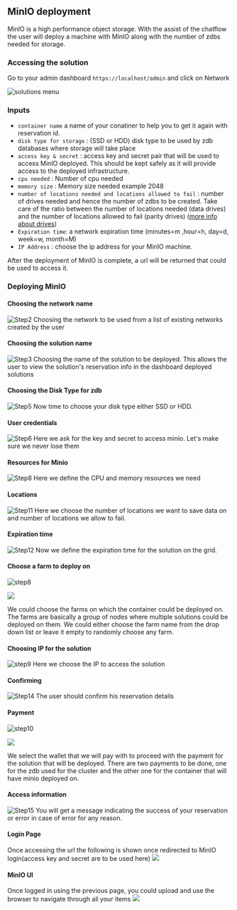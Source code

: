 ## MinIO deployment

MinIO is a high performance object storage. With the assist of the chatflow the user will deploy a machine with MinIO along with the number of zdbs needed for storage.

### Accessing the solution

Go to your admin dashboard `https://localhost/admin` and click on Network

![solutions menu](adminmenu.png)


### Inputs

- `container name` a name of your conatiner to help you to get it again with reservation id.
- `disk type for storage` : (SSD or HDD) disk type to be used by zdb databases where storage will take place
- `access key & secret` : access key and secret pair that will be used to access MinIO deployed. This should be kept safely as it will provide access to the deployed infrastructure.
- `cpu needed` : Number of cpu needed
- `memory size` : Memory size needed example 2048
- `number of locations needed and locations allowed to fail` : number of drives needed and hence the number of zdbs to be created. Take care of the ratio between the number of locations needed (data drives) and the number of locations allowed to fail (parity drives) ([more info about drives](https://docs.min.io/docs/minio-erasure-code-quickstart-guide.html))
- `Expiration time`: a network expiration time (minutes=m ,hour=h, day=d, week=w, month=M)
- `IP Address` : choose the ip address for your MinIO machine.


After the deployment of MinIO is complete, a url will be returned that could be used to access it.

### Deploying MinIO


#### Choosing the network name

![Step2](./img/minio2.png)
Choosing the network to be used from a list of existing networks created by the user

#### Choosing the solution name


![Step3](./img/minio3.png)
Choosing the name of the solution to be deployed. This allows the user to view the solution's reservation info in the dashboard deployed solutions

#### Choosing the Disk Type for zdb

![Step5](./img/minio5.png)
Now time to choose your disk type either SSD or HDD.


#### User credentials

![Step6](./img/minio6.png)
Here we ask for the key and secret to access minio. Let's make sure we never lose them

#### Resources for Minio

![Step8](./img/minio9.png)
Here we define the CPU and memory resources we need

#### Locations

![Step11](./img/minio11.png)
Here we choose the number of locations we want to save data on and number of locations we allow to fail.

#### Expiration time

![Step12](./img/minio13.png)
Now we define the expiration time for the solution on the grid.

#### Choose a farm to deploy on

![step8](./img/minio_farms_zdb.png)

![](./img/minio_farms_container.png)

We could choose the farms on which the container could be deployed on. The farms are basically a group of nodes where multiple solutions could be deployed on them. We could either choose the farm name from the drop down list or leave it empty to randomly choose any farm.

#### Choosing IP for the solution

![step9](./img/minio14.png)
Here we choose the IP to access the solution

#### Confirming

![Step14](./img/minio15.png)
The user should confirm his reservation details

#### Payment

![step10](./img/minio_payment_zdb.png)

![](./img/minio_payment_container.png)

We select the wallet that we will pay with to proceed with the payment for the solution that will be deployed. There are two payments to be done, one for the zdb used for the cluster and the other one for the container that will have minio deployed on.

#### Access information
![Step15](./img/minio16.png)
You will get a message indicating the success of your reservation or error in case of error for any reason.

#### Login Page

Once accessing the url the following is shown once redirected to MinIO login(access key and secret are to be used here)
![](./img/login.png)

#### MinIO UI

Once logged in using the previous page, you could upload and use the browser to navigate through all your items
![](./img/upload.png)


